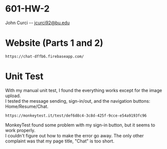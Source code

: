 # 601-HW-2
John Curci -- jcurci92@bu.edu


# Website (Parts 1 and 2)
    https://chat-dffb6.firebaseapp.com/
    

# Unit Test
With my manual unit test, I found the everything works except for the image upload.  
I tested the message sending, sign-in/out, and the navigation buttons: Home/Resume/Chat.  

    https://monkeytest.it/test/def6d8c4-3c8d-425f-9cce-e54a9193fc96
    
MonkeyTest found some problem with my sign-in button, but it seems to work properly.  
I couldn't figure out how to make the error go away.  The only other complaint was
that my page title, "Chat" is too short.  
